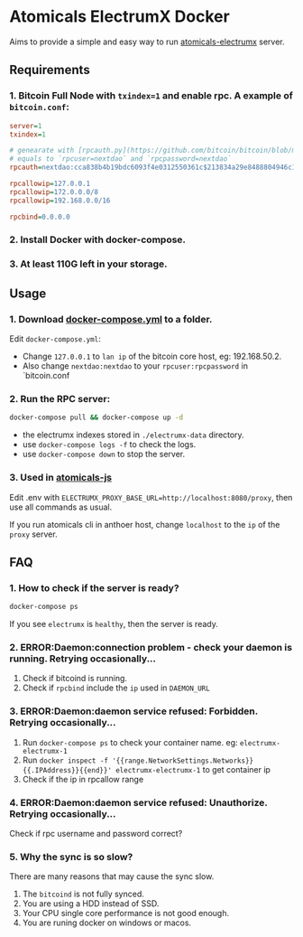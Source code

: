 # Atomicals ElectrumX Docker

Aims to provide a simple and easy way to run [atomicals-electrumx](https://github.com/atomicals/atomicals-electrumx) server.

## Requirements

### 1. Bitcoin Full Node with `txindex=1` and enable rpc. A example of `bitcoin.conf`:

```ini
server=1
txindex=1

# genearate with [rpcauth.py](https://github.com/bitcoin/bitcoin/blob/master/share/rpcauth/rpcauth.py)
# equals to `rpcuser=nextdao` and `rpcpassword=nextdao`
rpcauth=nextdao:cca838b4b19bdc6093f4e0312550361c$213834a29e8488804946c196781059a7ee0ac2b48dbf896b4c6852060d9d83dd

rpcallowip=127.0.0.1
rpcallowip=172.0.0.0/8
rpcallowip=192.168.0.0/16

rpcbind=0.0.0.0
```
### 2. Install Docker with docker-compose.

### 3. At least **110G** left in your storage.

## Usage

### 1. Download [docker-compose.yml](https://github.com/Next-DAO/atomicals-electrumx-docker/raw/main/docker-compose.yml) to a folder.

Edit `docker-compose.yml`:

- Change `127.0.0.1` to `lan ip` of the bitcoin core host, eg: 192.168.50.2.
- Also change `nextdao:nextdao` to your `rpcuser:rpcpassword` in `bitcoin.conf

### 2. Run the RPC server:

```bash
docker-compose pull && docker-compose up -d
```

- the electrumx indexes stored in `./electrumx-data` directory.
- use `docker-compose logs -f` to check the logs.
- use `docker-compose down` to stop the server.

### 3. Used in [atomicals-js](https://github.com/atomicals/atomicals-js)

Edit .env with `ELECTRUMX_PROXY_BASE_URL=http://localhost:8080/proxy`, then use all commands as usual.

If you run atomicals cli in anthoer host, change `localhost` to the `ip` of the `proxy` server.

## FAQ

### 1. How to check if the server is ready?

```bash
docker-compose ps
```

If you see `electrumx` is `healthy`, then the server is ready.

### 2. ERROR:Daemon:connection problem - check your daemon is running. Retrying occasionally...

1. Check if bitcoind is running.
2. Check if `rpcbind` include the `ip` used in `DAEMON_URL`

### 3. ERROR:Daemon:daemon service refused: Forbidden. Retrying occasionally...

1. Run `docker-compose ps` to check your container name. eg: `electrumx-electrumx-1`
2. Run `docker inspect -f '{{range.NetworkSettings.Networks}}{{.IPAddress}}{{end}}' electrumx-electrumx-1` to get container ip
3. Check if the ip in rpcallow range

### 4. ERROR:Daemon:daemon service refused: Unauthorize. Retrying occasionally...

Check if rpc username and password correct?

### 5. Why the sync is so slow?

There are many reasons that may cause the sync slow.

1. The `bitcoind` is not fully synced.
2. You are using a HDD instead of SSD.
3. Your CPU single core performance is not good enough.
4. You are runing docker on windows or macos.
